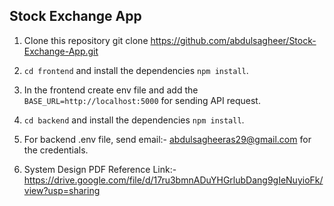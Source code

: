 ## Stock Exchange App



1. Clone this repository git clone https://github.com/abdulsagheer/Stock-Exchange-App.git

2. `cd frontend` and install the dependencies `npm install`.

3. In the frontend create env file and add the `BASE_URL=http://localhost:5000` for sending API request.

4. `cd backend` and install the dependencies `npm install`.
 
5. For backend .env file, send email:- abdulsagheeras29@gmail.com for the credentials.

6. System Design PDF Reference Link:- https://drive.google.com/file/d/17ru3bmnADuYHGrlubDang9gIeNuyioFk/view?usp=sharing

